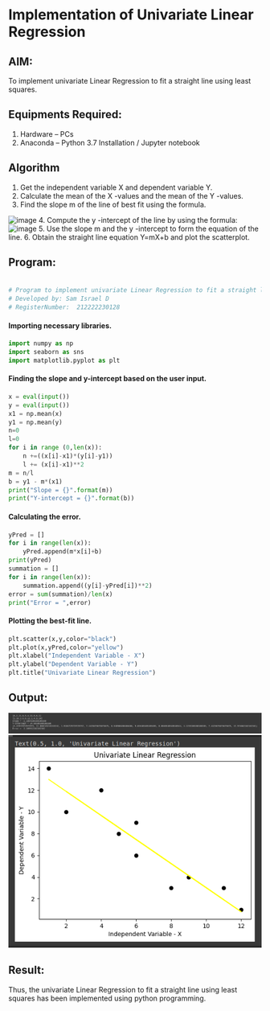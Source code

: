 # Implementation of Univariate Linear Regression
## AIM:
To implement univariate Linear Regression to fit a straight line using least squares.

## Equipments Required:
1. Hardware – PCs
2. Anaconda – Python 3.7 Installation / Jupyter notebook

## Algorithm
1. Get the independent variable X and dependent variable Y.
2. Calculate the mean of the X -values and the mean of the Y -values.
3. Find the slope m of the line of best fit using the formula. 
<img width="231" alt="image" src="https://user-images.githubusercontent.com/93026020/192078527-b3b5ee3e-992f-46c4-865b-3b7ce4ac54ad.png">
4. Compute the y -intercept of the line by using the formula:
<img width="148" alt="image" src="https://user-images.githubusercontent.com/93026020/192078545-79d70b90-7e9d-4b85-9f8b-9d7548a4c5a4.png">
5. Use the slope m and the y -intercept to form the equation of the line.
6. Obtain the straight line equation Y=mX+b and plot the scatterplot.

## Program:
```python

# Program to implement univariate Linear Regression to fit a straight line using least squares.
# Developed by: Sam Israel D
# RegisterNumber:  212222230128

```
#### Importing necessary libraries.
```python
import numpy as np
import seaborn as sns
import matplotlib.pyplot as plt
```

#### Finding the slope and y-intercept based on the user input.
```python
x = eval(input())
y = eval(input())
x1 = np.mean(x)
y1 = np.mean(y)
n=0
l=0
for i in range (0,len(x)):
    n +=((x[i]-x1)*(y[i]-y1))
    l += (x[i]-x1)**2
m = n/l
b = y1 - m*(x1)
print("Slope = {}".format(m))
print("Y-intercept = {}".format(b))
```

#### Calculating the error.
```python
yPred = []
for i in range(len(x)):
    yPred.append(m*x[i]+b)
print(yPred)
summation = []
for i in range(len(x)):
    summation.append((y[i]-yPred[i])**2)
error = sum(summation)/len(x)
print("Error = ",error)
```

#### Plotting the best-fit line.
```python
plt.scatter(x,y,color="black")
plt.plot(x,yPred,color="yellow")
plt.xlabel("Independent Variable - X")
plt.ylabel("Dependent Variable - Y")
plt.title("Univariate Linear Regression")
```

## Output:

![Alt text](image.png)
![Alt text](image-1.png)

## Result:
Thus, the univariate Linear Regression to fit a straight line using least squares has been implemented using python programming.
